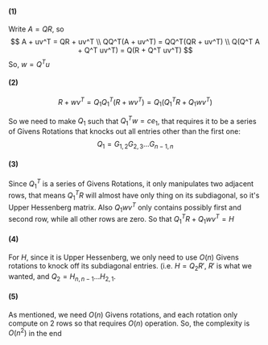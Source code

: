 #### (1)

Write $A = QR$, so
$$
A + uv^T = QR + uv^T \\
QQ^T(A + uv^T) = QQ^T(QR + uv^T) \\
Q(Q^T A + Q^T uv^T) = Q(R + Q^T uv^T)
$$
So, $w = Q^T u$

#### (2)

$$
R + wv^T = Q_1 Q_1^T (R + wv^T) = Q_1 (Q_1^T R + Q_1wv^T)
$$

So we need to make $Q_1$ such that $Q_1^T w = ce_1$, that requires it to be a series of Givens Rotations that knocks out all entries other than the first one:
$$
Q_1 = G_{1, 2} G_{2, 3} ... G_{n - 1, n}
$$

#### (3)

Since $Q_1^T$ is a series of Givens Rotations, it only manipulates two adjacent rows, that means $Q_1^T R$ will almost have only thing on its subdiagonal, so it's Upper Hessenberg matrix. Also $Q_1 w v^T$ only contains possibly first and second row, while all other rows are zero. So that $Q_1^T R + Q_1wv^T = H$

#### (4)

For $H$, since it is Upper Hessenberg, we only need to use $O(n)$ Givens rotations to knock off its subdiagonal entries. (i.e. $H = Q_2 R'$, $R'$ is what we wanted, and $Q_2 = H_{n, n-1} ... H_{2, 1}$.

#### (5)

As mentioned, we need $O(n)$ Givens rotations, and each rotation only compute on 2 rows so that requires $O(n)$ operation. So, the complexity is $O(n^2)$ in the end